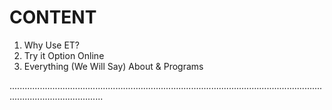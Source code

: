 # CONTENT

1. Why Use ET? 
2. Try it Option Online  
3. Everything (We Will Say) About & Programs


.................................................................................................................................................................
